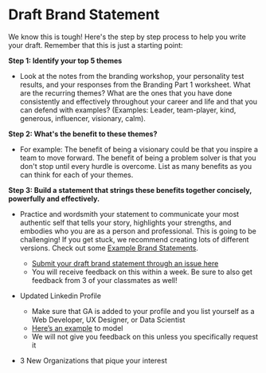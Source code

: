 # Draft Brand Statement 
We know this is tough! Here's the step by step process to help you write your draft. Remember that this is just a starting point: 

**Step 1: Identify your top 5 themes** 
  - Look at the notes from the branding workshop, your personality test results, and your responses from the Branding Part 1 worksheet. What are the recurring themes? What are the ones that you have done consistently and effectively throughout your career and life and that you can defend with examples? (Examples: Leader, team-player, kind, generous, influencer, visionary, calm). 
  
**Step 2: What's the benefit to these themes?** 
- For example: The benefit of being a visionary could be that you inspire a team to move forward. The benefit of being a problem solver is that you don't stop until every hurdle is overcome. List as many benefits as you can think for each of your themes. 
  
**Step 3: Build a statement that strings these benefits together concisely, powerfully and effectively.** 
- Practice and wordsmith your statement to communicate your most authentic self that tells your story, highlights your strengths, and embodies who you are as a person and professional. This is going to be challenging! If you get stuck, we recommend creating lots of different versions. Check out some [Example Brand Statements](https://profiles.generalassemb.ly/profiles?roles%5B%5D=Web%20Developer&roles%5B%5D=UX%20Designer&roles%5B%5D=Data%20Scientist&roles%5B%5D=Data%20Analyst&work_location=Washington%2C%20DC%2C%20United%20States).
  
  - [Submit your draft brand statement through an issue here](https://github.com/ga-dc-outcomes/draft-brand-statement) 
  - You will receive feedback on this within a week. Be sure to also get feedback from 3 of your classmates as well! 
 
- Updated Linkedin Profile 
  - Make sure that GA is added to your profile and you list yourself as a Web Developer, UX Designer, or Data Scientist 
  - [Here’s an example](https://www.linkedin.com/in/christinemovius) to model
  - We will not give you feedback on this unless you specifically request it

- 3 New Organizations that pique  your interest 

